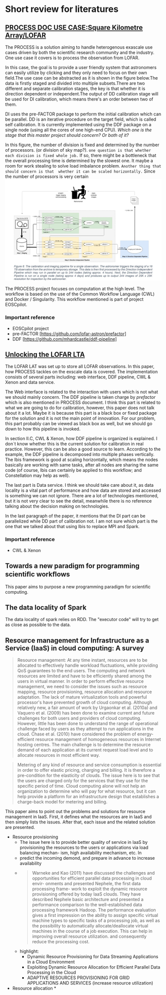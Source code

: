 # Short review for literatures

## [PROCESS DOC USE CASE:Square Kilometre Array/LOFAR ](PUBLIC_PROCESS_D4.1_Initial_-state_of_the_art_and_requirement_analysis_initial_PROCESS_architecture_v1-1.pdf)
The PROCESS is a solution aiming to handle heterogenous exascale use cases driven by both the scientific research community and the industry. One use case it covers is to process the observation from LOFAR. 

In this case, the goal is to provide a user friendly system that astronomers can easily utilize by clicking and they only need to focus on their own field.The use case can be abstracted as it is shown in the figure below.The data is firstly staged and divided into multiple subsets.There are two different and separate calibration stages, the key is that whether it is direction dependent or independent.The output of DD calibration stage will be used for DI calibration, which means there's an order between two of them. 

DI uses the pre-FACTOR package to perform the initial calibration which can be parallel. DD is an iterative procedure on the target field, which is called self calibration. It is currently implemented using the DDF package on a single node (using all the cores of one high-end CPU). *Which one is the stage that this master project should concern? Or both of it?*

In this figure, the number of division is fixed and determined by the number of processors. (or division of sky map?). `one question is that whether each division is fixed whole job.` If so, there might be a bottleneck that the overall processing time is determined by the slowest one. It maybe a room for work stealing to solve load imbalance problem. `Another thing that should concern is that  whether it can be scaled horizontally.` Since the number of processors is very certain
![demo of use case](MD_source/RPOCESS_USE_CASE.jpg )

The PROCESS project focuses on computation at the high level. The workflow is based on the use of the Common Workflow Language (CWL) and Docker / Singularity. This workflow mentioned is part of project EOSCpilot.

### Important reference
*  EOSCpilot project 
*  pre-FACTOR [https://github.com/lofar-astron/prefactor] 
*  DDF [https://github.com/mhardcastle/ddf-pipeline] 

## [Unlocking the LOFAR LTA](/Literature/Unlocking&#32;the&#32;LOFAR&#32;LTA.pdf)

The LOFAR LAT  was set up to store all LOFAR observations. In this paper, how PROCESS tackles on the exscale data is covered. The implementation consists of several parts including: web interface, DDF pipeline, CWL & Xenon and data service. 

The Web interface is related to the interaction with users which is not what we should mainly concern. The DDF pipeline is taken charge by *prefactor* which is also mentioned in PROCESS document. I think this part is related to what we are going to do for calibration, however, this paper does not talk about it a lot. Maybe it is because this part is a black box or fixed package for the solution and it is not the main point of innovation. For our problem, this part probably can be viewed as black box as well, but we should go down to how this pipeline is invoked.

In section II.C, CWL & Xenon, how DDF pipeline is organized is explained. I don`t know whether this is the current solution for calibration in real practice. However, this can be also a good source to learn. According to the example, the DDF pipeline is decomposed into multiple phases vertically. The Ibis framework is good at scaling horizontally, which means the nodes basically are working with same tasks, after all nodes are sharing the same code (of course, Ibis can certainly be applied to this workflow; and Constellation may help as well). 

The last part is Data service. I think we should take care about it, as data locality is a vital part of performance and how data are stored and accessed is something we can not ignore. There are a lot of technologies mentioned, but it is not very clear to see the detail, meanwhile there is no reference talking about the decision making on technologies.

In the last paragraph of the paper, it mentions that the DI part can be parallelized while DD part of calibration not. I am not sure which part is the one that we talked about that using Ibis to replace MPI and Spark.

### Important reference

*  CWL & Xenon 

## Towards a new paradigm for programming scientiﬁc workﬂows

This paper aims to purpose a new programming paradigm for scientific computing.

## The data locality of Spark
The data locality of spark relies on RDD. The "executor code" will try to get as close as possible to the data. 

## Resource management for Infrastructure as a Service (IaaS) in cloud computing: A survey

>Resource management: At any time instant, resources are to be allocated to effectively handle workload fluctuations, while providing QoS guarantees to the end users. The computing and network resources are limited and have to be efficiently shared among the users in virtual manner. In order to perform effective resource management, we need to consider the issues such as resource mapping, resource provisioning, resource allocation and resource adaptation. The lack of mature virtualization tools and powerful processor's have prevented growth of cloud computing. Although relatively new, a fair amount of work by Urgaonkar et al. (2010a) and Vaquero et al. (2009) has been done to examine current and future challenges for both users and providers of cloud computing. However, little has been done to understand the range of operational challenge faced by users as they attempt to run applications in the cloud. Chase et al. (2010) have considered the problem of energy-efficient resource management of homogeneous resources in Internet hosting centres. The main challenge is to determine the resource demand of each application at its current request load level and to allocate resources in most efficient way.

>Metering of any kind of resource and service consumption is essential in order to offer elastic pricing, charging and billing. It is therefore a pre-condition for the elasticity of clouds. The issue here is to see that the users are charged only for the services that they use for the specific period of time. Cloud computing alone will not help an organization to determine who will pay for what resource, but it can help provide a platform for an infrastructure design that establishes a charge-back model for metering and billing.


This paper aims to point out the problems and solutions for resource management in IaaS. First, it defines what the resources are in IaaS and then simply lists the issues. After that, each issue and the related solution are presented.

* Resource provisioning
  * The issue here is to provide better quality of service in IaaS by provisioning the resources to the users or applications via load balancing mechan- ism, high availability mechanism, etc. In
  * predict the incoming demond, and prepare in advance to increase availability
  * >Warneke and Kao (2011) have discussed the challenges and opportunities for efficient parallel data processing in cloud envir- onments and presented Nephele, the first data processing frame- work to exploit the dynamic resource provisioning offered by today IaaS clouds. They have described Nephele basic architecture and presented a performance comparison to the well-established data processing framework Hadoop. The performance evaluation gives a first impression on the ability to assign specific virtual machine types to specific tasks of a processing job, as well as the possibility to automatically allocate/deallocate virtual machines in the course of a job execution. This can help in improving overall resource utilization. and consequently reduce the processing cost.
  * highlight:
    * Dynamic Resource Provisioning for Data Streaming Applications in a Cloud
Environment
    * Exploiting Dynamic Resource Allocation for
Efficient Parallel Data Processing in the Cloud
    * ADAPTIVE RESOURCES PROVISIONING FOR GRID APPLICATIONS
AND SERVICES (increase resource utilization)
* Resource allocation
  * 
